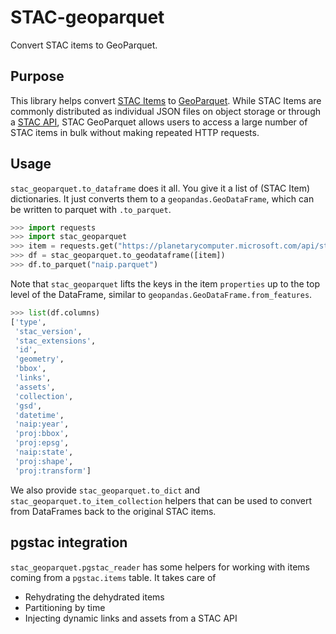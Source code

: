# STAC-geoparquet

Convert STAC items to GeoParquet.

## Purpose

This library helps convert [STAC Items](https://github.com/radiantearth/stac-spec/blob/master/overview.md#item-overview) to [GeoParquet](https://github.com/opengeospatial/geoparquet). While STAC Items are commonly distributed as individual JSON files on object storage or through a [STAC API](https://github.com/radiantearth/stac-api-spec), STAC GeoParquet allows users to access a large number of STAC items in bulk without making repeated HTTP requests.

## Usage

`stac_geoparquet.to_dataframe` does it all. You give it a list of (STAC Item) dictionaries. It just converts them to a `geopandas.GeoDataFrame`, which can be written to parquet with `.to_parquet`.

```python
>>> import requests
>>> import stac_geoparquet
>>> item = requests.get("https://planetarycomputer.microsoft.com/api/stac/v1/collections/naip/items/ia_m_4209150_sw_15_060_20190828_20191105").json()
>>> df = stac_geoparquet.to_geodataframe([item])
>>> df.to_parquet("naip.parquet")
```

Note that `stac_geoparquet` lifts the keys in the item `properties` up to the top level of the DataFrame, similar to `geopandas.GeoDataFrame.from_features`.

```python
>>> list(df.columns)
['type',
 'stac_version',
 'stac_extensions',
 'id',
 'geometry',
 'bbox',
 'links',
 'assets',
 'collection',
 'gsd',
 'datetime',
 'naip:year',
 'proj:bbox',
 'proj:epsg',
 'naip:state',
 'proj:shape',
 'proj:transform']
```

We also provide `stac_geoparquet.to_dict` and `stac_geoparquet.to_item_collection` helpers that can be used to convert from DataFrames back to the original STAC items.

## pgstac integration

`stac_geoparquet.pgstac_reader` has some helpers for working with items coming from a `pgstac.items` table. It takes care of

- Rehydrating the dehydrated items
- Partitioning by time
- Injecting dynamic links and assets from a STAC API
